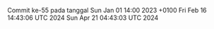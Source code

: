 Commit ke-55 pada tanggal Sun Jan 01 14:00 2023 +0100
Fri Feb 16 14:43:06 UTC 2024
Sun Apr 21 04:43:03 UTC 2024

